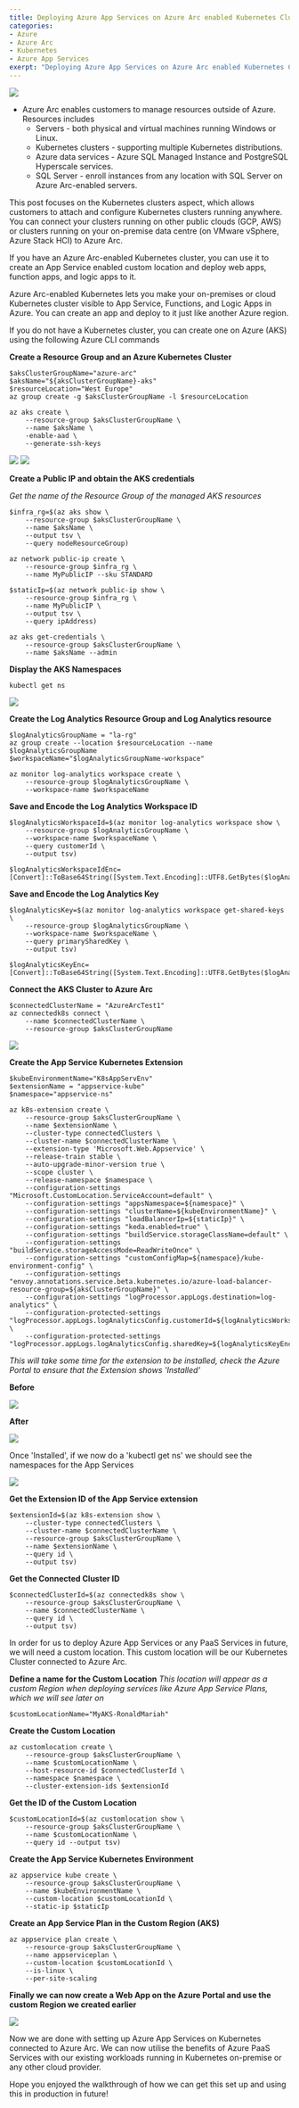 ```yaml
---
title: Deploying Azure App Services on Azure Arc enabled Kubernetes Clusters
categories:
- Azure
- Azure Arc
- Kubernetes
- Azure App Services
exerpt: "Deploying Azure App Services on Azure Arc enabled Kubernetes Clusters"
---
```


<img src="https://github.com/RonaldMariah/ronaldmariah.github.io/raw/master/assets/azure-arc-kubernetes-app-service/azure-arc-control-plane.png" />

- Azure Arc enables customers to manage resources outside of Azure. Resources includes
    - Servers - both physical and virtual machines running Windows or Linux.
    - Kubernetes clusters - supporting multiple Kubernetes distributions.
    - Azure data services - Azure SQL Managed Instance and PostgreSQL Hyperscale services.
    - SQL Server - enroll instances from any location with SQL Server on Azure Arc-enabled servers.

This post focuses on the Kubernetes clusters aspect, which allows customers to attach and configure Kubernetes clusters running anywhere. You can connect your clusters running on other public clouds (GCP, AWS) or clusters running on your on-premise data centre (on VMware vSphere, Azure Stack HCI) to Azure Arc.

If you have an Azure Arc-enabled Kubernetes cluster, you can use it to create an App Service enabled custom location and deploy web apps, function apps, and logic apps to it.

Azure Arc-enabled Kubernetes lets you make your on-premises or cloud Kubernetes cluster visible to App Service, Functions, and Logic Apps in Azure. You can create an app and deploy to it just like another Azure region.

If you do not have a Kubernetes cluster, you can create one on Azure (AKS) using the following Azure CLI commands

**Create a Resource Group and an Azure Kubernetes Cluster**

```
$aksClusterGroupName="azure-arc"
$aksName="${aksClusterGroupName}-aks"
$resourceLocation="West Europe"
az group create -g $aksClusterGroupName -l $resourceLocation

az aks create \
    --resource-group $aksClusterGroupName \
    --name $aksName \
    -enable-aad \
    --generate-ssh-keys
```

<img src="https://github.com/RonaldMariah/ronaldmariah.github.io/raw/master/assets/azure-arc-kubernetes-app-service/Screenshot 2021-12-01 105418.png" />

<img src="https://github.com/RonaldMariah/ronaldmariah.github.io/raw/master/assets/azure-arc-kubernetes-app-service/Screenshot 2021-12-01 141200.png" />

**Create a Public IP and obtain the AKS credentials**

*Get the name of the Resource Group of the managed AKS resources*

```
$infra_rg=$(az aks show \
    --resource-group $aksClusterGroupName \
    --name $aksName \
    --output tsv \
    --query nodeResourceGroup)

az network public-ip create \
    --resource-group $infra_rg \
    --name MyPublicIP --sku STANDARD

$staticIp=$(az network public-ip show \
    --resource-group $infra_rg \
    --name MyPublicIP \
    --output tsv \
    --query ipAddress)

az aks get-credentials \
    --resource-group $aksClusterGroupName \
    --name $aksName --admin
```

**Display the AKS Namespaces**

```
kubectl get ns
```

<img src="https://github.com/RonaldMariah/ronaldmariah.github.io/raw/master/assets/azure-arc-kubernetes-app-service/Screenshot 2021-12-01 111134.png" />

**Create the Log Analytics Resource Group and Log Analytics resource**

```
$logAnalyticsGroupName = "la-rg"
az group create --location $resourceLocation --name $logAnalyticsGroupName
$workspaceName="$logAnalyticsGroupName-workspace"

az monitor log-analytics workspace create \
    --resource-group $logAnalyticsGroupName \
    --workspace-name $workspaceName
```

**Save and Encode the Log Analytics Workspace ID**

```
$logAnalyticsWorkspaceId=$(az monitor log-analytics workspace show \
    --resource-group $logAnalyticsGroupName \
    --workspace-name $workspaceName \
    --query customerId \
    --output tsv)

$logAnalyticsWorkspaceIdEnc=[Convert]::ToBase64String([System.Text.Encoding]::UTF8.GetBytes($logAnalyticsWorkspaceId))
```

**Save and Encode the Log Analytics Key**

```
$logAnalyticsKey=$(az monitor log-analytics workspace get-shared-keys \
    --resource-group $logAnalyticsGroupName \
    --workspace-name $workspaceName \
    --query primarySharedKey \
    --output tsv)

$logAnalyticsKeyEnc=[Convert]::ToBase64String([System.Text.Encoding]::UTF8.GetBytes($logAnalyticsKey))
```

**Connect the AKS Cluster to Azure Arc**

```
$connectedClusterName = "AzureArcTest1"
az connectedk8s connect \
    --name $connectedClusterName \
    --resource-group $aksClusterGroupName
```

<img src="https://github.com/RonaldMariah/ronaldmariah.github.io/raw/master/assets/azure-arc-kubernetes-app-service/Screenshot 2021-12-01 141133.png" />

**Create the App Service Kubernetes Extension**

```
$kubeEnvironmentName="K8sAppServEnv"
$extensionName = "appservice-kube"
$namespace="appservice-ns"

az k8s-extension create \
    --resource-group $aksClusterGroupName \
    --name $extensionName \
    --cluster-type connectedClusters \
    --cluster-name $connectedClusterName \
    --extension-type 'Microsoft.Web.Appservice' \
    --release-train stable \
    --auto-upgrade-minor-version true \
    --scope cluster \
    --release-namespace $namespace \
    --configuration-settings "Microsoft.CustomLocation.ServiceAccount=default" \
    --configuration-settings "appsNamespace=${namespace}" \
    --configuration-settings "clusterName=${kubeEnvironmentName}" \
    --configuration-settings "loadBalancerIp=${staticIp}" \
    --configuration-settings "keda.enabled=true" \
    --configuration-settings "buildService.storageClassName=default" \
    --configuration-settings "buildService.storageAccessMode=ReadWriteOnce" \
    --configuration-settings "customConfigMap=${namespace}/kube-environment-config" \
    --configuration-settings "envoy.annotations.service.beta.kubernetes.io/azure-load-balancer-resource-group=${aksClusterGroupName}" \
    --configuration-settings "logProcessor.appLogs.destination=log-analytics" \
    --configuration-protected-settings "logProcessor.appLogs.logAnalyticsConfig.customerId=${logAnalyticsWorkspaceIdEnc}" \
    --configuration-protected-settings "logProcessor.appLogs.logAnalyticsConfig.sharedKey=${logAnalyticsKeyEnc}"
```

*This will take some time for the extension to be installed, check the Azure Portal to ensure that the Extension shows 'Installed'*

**Before**

<img src="https://github.com/RonaldMariah/ronaldmariah.github.io/raw/master/assets/azure-arc-kubernetes-app-service/Screenshot 2021-12-01 141112.png" />

**After**

<img src="https://github.com/RonaldMariah/ronaldmariah.github.io/raw/master/assets/azure-arc-kubernetes-app-service/Screenshot 2021-12-01 143020.png" />

Once 'Installed', if we now do a 'kubectl get ns' we should see the namespaces for the App Services

<img src="https://github.com/RonaldMariah/ronaldmariah.github.io/raw/master/assets/azure-arc-kubernetes-app-service/Screenshot 2021-12-02 091832.png" />

**Get the Extension ID of the App Service extension**

```
$extensionId=$(az k8s-extension show \
    --cluster-type connectedClusters \
    --cluster-name $connectedClusterName \
    --resource-group $aksClusterGroupName \
    --name $extensionName \
    --query id \
    --output tsv)
```

**Get the Connected Cluster ID**

```
$connectedClusterId=$(az connectedk8s show \
    --resource-group $aksClusterGroupName \
    --name $connectedClusterName \
    --query id \
    --output tsv)
```

In order for us to deploy Azure App Services or any PaaS Services in future, we will need a custom location. This custom location will be our Kubernetes Cluster connected to Azure Arc.

**Define a name for the Custom Location**
*This location will appear as a custom Region when deploying services like Azure App Service Plans, which we will see later on*

```
$customLocationName="MyAKS-RonaldMariah"
```

**Create the Custom Location**

```
az customlocation create \
    --resource-group $aksClusterGroupName \
    --name $customLocationName \
    --host-resource-id $connectedClusterId \
    --namespace $namespace \
    --cluster-extension-ids $extensionId
```

**Get the ID of the Custom Location**

```
$customLocationId=$(az customlocation show \
    --resource-group $aksClusterGroupName \
    --name $customLocationName \
    --query id --output tsv)
```

**Create the App Service Kubernetes Environment**

```
az appservice kube create \
    --resource-group $aksClusterGroupName \
    --name $kubeEnvironmentName \
    --custom-location $customLocationId \
    --static-ip $staticIp
```

**Create an App Service Plan in the Custom Region (AKS)**

```
az appservice plan create \
    --resource-group $aksClusterGroupName \
    --name appserviceplan \
    --custom-location $customLocationId \
    --is-linux \
    --per-site-scaling
```

**Finally we can now create a Web App on the Azure Portal and use the custom Region we created earlier**

<img src="https://github.com/RonaldMariah/ronaldmariah.github.io/raw/master/assets/azure-arc-kubernetes-app-service/Screenshot 2021-12-01 145136.png" />

Now we are done with setting up Azure App Services on Kubernetes connected to Azure Arc. We can now utilise the benefits of Azure PaaS Services with our existing workloads running in Kubernetes on-premise or any other cloud provider.

Hope you enjoyed the walkthrough of how we can get this set up and using this in production in future!